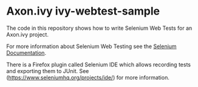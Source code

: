 # Axon.ivy ivy-webtest-sample
The code in this repository shows how to write Selenium Web Tests for an Axon.ivy project.

For more information about Selenium Web Testing see the [Selenium Documentation](https://www.seleniumhq.org/docs/).

There is a Firefox plugin called Selenium IDE which allows recording tests and exporting them to JUnit.
See (https://www.seleniumhq.org/projects/ide/) for more information.

